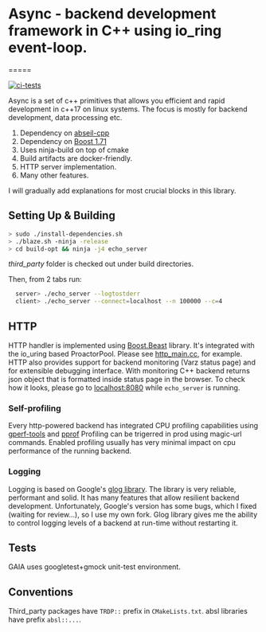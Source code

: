 # Async - backend development framework in C++ using io_ring event-loop.

=====

[![ci-tests](https://github.com/romange/async/actions/workflows/ci.yml/badge.svg)](https://github.com/romange/async/actions/workflows/ci.yml)

Async is a set of c++ primitives that allows you efficient and rapid development
in c++17 on linux systems. The focus is mostly for backend development, data processing etc.


1. Dependency on [abseil-cpp](https://github.com/abseil/abseil-cpp/)
2. Dependency on [Boost 1.71](https://www.boost.org/doc/libs/1_71_0/doc/html/)
3. Uses ninja-build on top of cmake
4. Build artifacts are docker-friendly.
6. HTTP server implementation.
7. Many other features.


I will gradually add explanations for most crucial blocks in this library.


## Setting Up & Building
   ```bash
   > sudo ./install-dependencies.sh
   > ./blaze.sh -ninja -release
   > cd build-opt && ninja -j4 echo_server

   ```
   *third_party* folder is checked out under build directories.

   Then, from 2 tabs run:

   ```bash
     server> ./echo_server --logtostderr
     client> ./echo_server --connect=localhost --n 100000 --c=4
   ```


## HTTP
HTTP handler is implemented using [Boost.Beast](https://www.boost.org/doc/libs/1_71_0/libs/beast/doc/html/index.html) library. It's integrated with the io_uring based ProactorPool.
Please see [http_main.cc](https://github.com/romange/async/blob/master/util/http/http_main.cc), for example. HTTP also provides support for backend monitoring (Varz status page) and for extensible debugging interface. With monitoring C++ backend returns json object that is formatted inside status page in the browser. To check how it looks, please go to [localhost:8080](http://localhost:8080) while `echo_server` is running.


### Self-profiling
Every http-powered backend has integrated CPU profiling capabilities using [gperf-tools](https://github.com/gperftools/gperftools) and [pprof](https://github.com/google/pprof)
Profiling can be trigerred in prod using magic-url commands. Enabled profiling usually has very minimal impact on cpu performance of the running backend.

### Logging
Logging is based on Google's [glog library](https://github.com/google/glog). The library is very reliable, performant and solid. It has many features that allow resilient backend development.
Unfortunately, Google's version has some bugs, which I fixed (waiting for review...), so I use my own fork. Glog library gives me the ability to control logging levels of a backend at run-time without restarting it.

## Tests
GAIA uses googletest+gmock unit-test environment.

## Conventions
Third_party packages have `TRDP::` prefix in `CMakeLists.txt`. absl libraries have prefix
`absl::...`.
